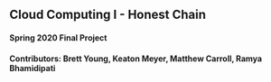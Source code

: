 ## Cloud Computing I - Honest Chain
#### Spring 2020 Final Project
#### Contributors: Brett Young, Keaton Meyer, Matthew Carroll, Ramya Bhamidipati


